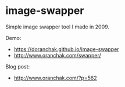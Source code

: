 # image-swapper
Simple image swapper tool I made in 2009.

Demo:

* https://doranchak.github.io/image-swapper
* http://www.oranchak.com/swapper/

Blog post:

* http://www.oranchak.com/?p=562